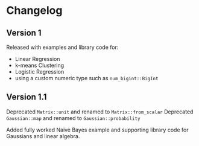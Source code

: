 # Changelog

## Version 1

Released with examples and library code for:

- Linear Regression
- k-means Clustering
- Logistic Regression
- using a custom numeric type such as `num_bigint::BigInt`

## Version 1.1

Deprecated `Matrix::unit` and renamed to `Matrix::from_scalar`
Deprecated `Gaussian::map` and renamed to `Gaussian::probability`

Added fully worked Naive Bayes example and supporting library code for
Gaussians and linear algebra.
